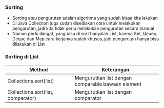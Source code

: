 ### Sorting
- Sorting atau pengurutan adalah algoritma yang sudah biasa kita lakukan
- Di Java Collection juga sudah disediakan cara untuk melakukan pengurutan, jadi kita tidak perlu melakukan pengurutan secara manual
- Namun perlu diingat, yang bisa di sort hanyalah List, karena Set, Qeueu, Deque dan Map cara kerjanya sudah khusus, jadi pengurutan hanya bisa dilakukan di List

### Sorting di List
| Method | Keterangan |
| --- | --- |
| Collections.sort(list) | Mengurutkan list dengan comparable bawaan element |
| Collections.sort(list, comparator) | Mengurutkan list dengan comparator |